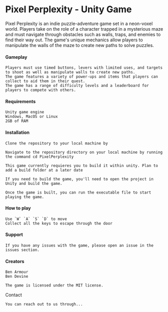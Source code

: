 # Pixel Perplexity - Unity Game
Pixel Perplexity is an indie puzzle-adventure game set in a neon-voxel world. Players take on the role of a character trapped in a mysterious maze and must navigate through obstacles such as walls, traps, and enemies to find their way out. The game's unique mechanics allow players to manipulate the walls of the maze to create new paths to solve puzzles.
#### Gameplay

    Players must use timed buttons, levers with limited uses, and targets to shoot as well as manipulate walls to create new paths.
    The game features a variety of power-ups and items that players can collect to aid them in their quest.
    The game has a range of difficulty levels and a leaderboard for players to compete with others.

#### Requirements

    Unity game engine
    Windows, MacOS or Linux
    2GB of RAM

#### Installation

    Clone the repository to your local machine by

    Navigate to the repository directory on your local machine by running the command cd PixelPerplexity

    This game currently requieres you to build it within unity. Plan to add a build folder at a later date

    If you need to build the game, you'll need to open the project in Unity and build the game.

    Once the game is built, you can run the executable file to start playing the game.

#### How to play

    Use `W` `A` `S` `D` to move 
    Collect all the keys to escape through the door

#### Support

    If you have any issues with the game, please open an issue in the issues section.

#### Creators

    Ben Armour
    Ben Devine

    The game is licensed under the MIT license.

Contact

    You can reach out to us through...
